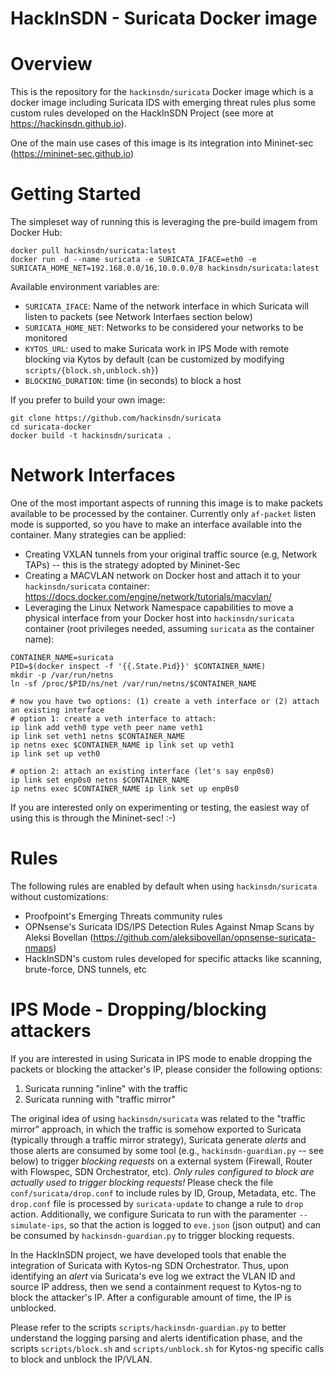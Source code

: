 # HackInSDN - Suricata Docker image

Overview
========

This is the repository for the `hackinsdn/suricata` Docker image which is a docker image including Suricata IDS with emerging threat rules plus some custom rules developed on the HackInSDN Project (see more at https://hackinsdn.github.io).

One of the main use cases of this image is its integration into Mininet-sec (https://mininet-sec.github.io)

Getting Started
===============

The simpleset way of running this is leveraging the pre-build imagem from Docker Hub:
```
docker pull hackinsdn/suricata:latest
docker run -d --name suricata -e SURICATA_IFACE=eth0 -e SURICATA_HOME_NET=192.168.0.0/16,10.0.0.0/8 hackinsdn/suricata:latest
```

Available environment variables are:
- `SURICATA_IFACE`: Name of the network interface in which Suricata will listen to packets (see Network Interfaes section below)
- `SURICATA_HOME_NET`: Networks to be considered your networks to be monitored
- `KYTOS_URL`: used to make Suricata work in IPS Mode with remote blocking via Kytos by default (can be customized by modifying `scripts/{block.sh,unblock.sh}`)
- `BLOCKING_DURATION`: time (in seconds) to block a host

If you prefer to build your own image:
```
git clone https://github.com/hackinsdn/suricata
cd suricata-docker
docker build -t hackinsdn/suricata .
```

Network Interfaces
==================

One of the most important aspects of running this image is to make packets available to be processed by the container. Currently only `af-packet` listen mode is supported, so you have to make an interface available into the container. Many strategies can be applied:
- Creating VXLAN tunnels from your original traffic source (e.g, Network TAPs) -- this is the strategy adopted by Mininet-Sec
- Creating a MACVLAN network on Docker host and attach it to your `hackinsdn/suricata` container: https://docs.docker.com/engine/network/tutorials/macvlan/
- Leveraging the Linux Network Namespace capabilities to move a physical interface from your Docker host into `hackinsdn/suricata` container (root privileges needed, assuming `suricata` as the container name):
```
CONTAINER_NAME=suricata
PID=$(docker inspect -f '{{.State.Pid}}' $CONTAINER_NAME)
mkdir -p /var/run/netns
ln -sf /proc/$PID/ns/net /var/run/netns/$CONTAINER_NAME

# now you have two options: (1) create a veth interface or (2) attach an existing interface
# option 1: create a veth interface to attach:
ip link add veth0 type veth peer name veth1
ip link set veth1 netns $CONTAINER_NAME
ip netns exec $CONTAINER_NAME ip link set up veth1
ip link set up veth0

# option 2: attach an existing interface (let's say enp0s0)
ip link set enp0s0 netns $CONTAINER_NAME
ip netns exec $CONTAINER_NAME ip link set up enp0s0
```

If you are interested only on experimenting or testing, the easiest way of using this is through the Mininet-sec! :-)

Rules
=====

The following rules are enabled by default when using `hackinsdn/suricata` without customizations:
- Proofpoint's Emerging Threats community rules
- OPNsense's Suricata IDS/IPS Detection Rules Against Nmap Scans by Aleksi Bovellan (https://github.com/aleksibovellan/opnsense-suricata-nmaps)
- HackInSDN's custom rules developed for specific attacks like scanning, brute-force, DNS tunnels, etc

IPS Mode - Dropping/blocking attackers
======================================

If you are interested in using Suricata in IPS mode to enable dropping the packets or blocking the attacker's IP, please consider the following options:
1. Suricata running "inline" with the traffic
2. Suricata running with "traffic mirror"

The original idea of using `hackinsdn/suricata` was related to the "traffic mirror" approach, in which the traffic is somehow exported to Suricata (typically through a traffic mirror strategy), Suricata generate _alerts_ and those alerts are consumed by some tool (e.g., `hackinsdn-guardian.py` -- see below) to trigger *blocking requests* on a external system (Firewall, Router with Flowspec, SDN Orchestrator, etc). *Only rules configured to block are actually used to trigger blocking requests!* Please check the file `conf/suricata/drop.conf` to include rules by ID, Group, Metadata, etc. The `drop.conf` file is processed by `suricata-update` to change a rule to `drop` action. Additionally, we configure Suricata to run with the paramenter `--simulate-ips`, so that the action is logged to `eve.json` (json output) and can be consumed by `hackinsdn-guardian.py` to trigger blocking requests.

In the HackInSDN project, we have developed tools that enable the integration of Suricata with Kytos-ng SDN Orchestrator. Thus, upon identifying an _alert_ via Suricata's eve log we extract the VLAN ID and source IP address, then we send a containment request to Kytos-ng to block the attacker's IP. After a configurable amount of time, the IP is unblocked.

Please refer to the scripts `scripts/hackinsdn-guardian.py` to better understand the logging parsing and alerts identification phase, and the scripts `scripts/block.sh` and `scripts/unblock.sh` for Kytos-ng specific calls to block and unblock the IP/VLAN.
